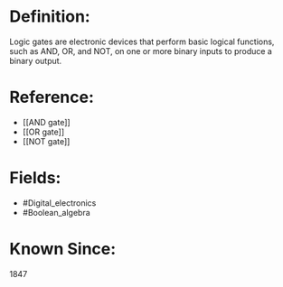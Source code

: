 

# Definition:
Logic gates are electronic devices that perform basic logical functions, such as AND, OR, and NOT, on one or more binary inputs to produce a binary output.

# Reference:
- [[AND gate]]
- [[OR gate]]
- [[NOT gate]]

# Fields: 
- #Digital_electronics
- #Boolean_algebra

# Known Since:
1847

